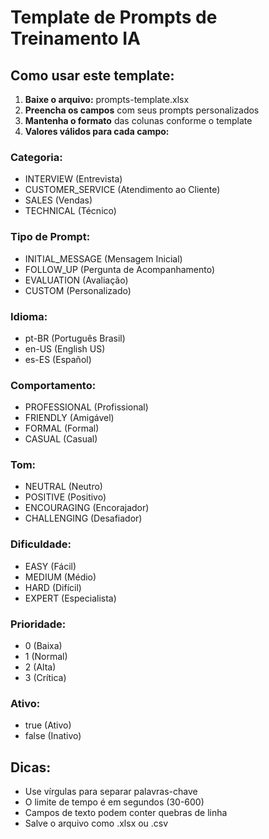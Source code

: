
# Template de Prompts de Treinamento IA

## Como usar este template:

1. **Baixe o arquivo:** prompts-template.xlsx
2. **Preencha os campos** com seus prompts personalizados
3. **Mantenha o formato** das colunas conforme o template
4. **Valores válidos para cada campo:**

### Categoria:
- INTERVIEW (Entrevista)
- CUSTOMER_SERVICE (Atendimento ao Cliente)
- SALES (Vendas)
- TECHNICAL (Técnico)

### Tipo de Prompt:
- INITIAL_MESSAGE (Mensagem Inicial)
- FOLLOW_UP (Pergunta de Acompanhamento)
- EVALUATION (Avaliação)
- CUSTOM (Personalizado)

### Idioma:
- pt-BR (Português Brasil)
- en-US (English US)
- es-ES (Español)

### Comportamento:
- PROFESSIONAL (Profissional)
- FRIENDLY (Amigável)
- FORMAL (Formal)
- CASUAL (Casual)

### Tom:
- NEUTRAL (Neutro)
- POSITIVE (Positivo)
- ENCOURAGING (Encorajador)
- CHALLENGING (Desafiador)

### Dificuldade:
- EASY (Fácil)
- MEDIUM (Médio)
- HARD (Difícil)
- EXPERT (Especialista)

### Prioridade:
- 0 (Baixa)
- 1 (Normal)
- 2 (Alta)
- 3 (Crítica)

### Ativo:
- true (Ativo)
- false (Inativo)

## Dicas:
- Use vírgulas para separar palavras-chave
- O limite de tempo é em segundos (30-600)
- Campos de texto podem conter quebras de linha
- Salve o arquivo como .xlsx ou .csv
